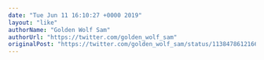 ```yaml
---
date: "Tue Jun 11 16:10:27 +0000 2019"
layout: "like"
authorName: "Golden Wolf Sam"
authorUrl: "https://twitter.com/golden_wolf_sam"
originalPost: "https://twitter.com/golden_wolf_sam/status/1138478612166914048"
---
```

